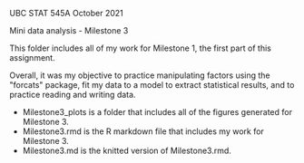 UBC STAT 545A October 2021

Mini data analysis - Milestone 3

This folder includes all of my work for Milestone 1, the first part of this assignment.

Overall, it was my objective to practice manipulating factors using the "forcats" package, fit my data to a model to extract statistical results, and to practice reading 
and writing data. 

  - Milestone3_plots is a folder that includes all of the figures generated for Milestone 3.
  - Milestone3.rmd is the R markdown file that includes my work for Milestone 3.
  - Milestone3.md is the knitted version of Milestone3.rmd.
